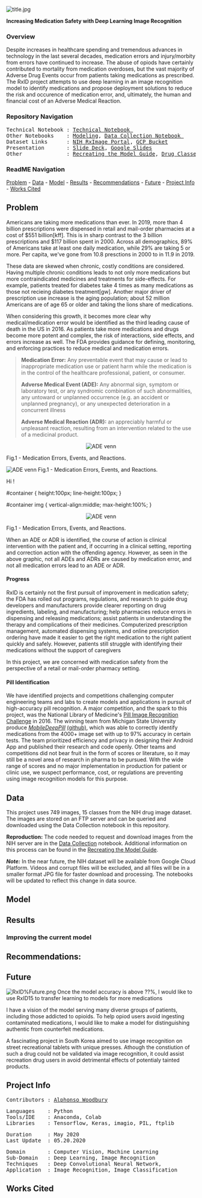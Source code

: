 ![title.jpg](https://github.com/a-woodbury/RxID/blob/master/Images/RxID-1.jpg)

**Increasing Medication Safety with Deep Learning Image Recognition**

### Overview

Despite increases in healthcare spending and tremendous advances in technology in the last several decades, medication errors and injury/morbity from errors have continued to increase. The abuse of opiods have certainly contributed to mortality from medication overdoses, but the vast majority of Adverse Drug Events occur from patients taking medications as prescribed. The RxID project attempts to use deep learning in an image recognition model to identify medications and propose deployment solutions to reduce the risk and occurence of medication error, and, ultimately, the human and financial cost of an Adverse Medical Reaction.

### Repository Navigation
<pre>
Technical Notebook : <a href=Link>Technical Notebook </a>
Other Notebooks    : <a href=https://github.com/a-woodbury/RxID/blob/master/RxID15_Modeling.ipynb>Modeling</a>, <a href=https://github.com/a-woodbury/RxID/blob/master/RxID15_Data_Collection.ipynb>Data Collection Notebook </a>
Dataset Links      : <a href=https://www.nlm.nih.gov/databases/download/pill_image.html>NIH RxImage Portal</a>, <a href=Link>GCP Bucket</a>
Presentation       : <a href=https://github.com/a-woodbury/RxID/blob/master/Presentation/RxID.pdf>Slide Deck</a>, <a href=https://docs.google.com/presentation/d/1f2bLza9GFhIXUAMudNsb00RTpHAwg5JegGIw2i2Jg8A/edit?usp=sharing>Google Slides</a>
Other              : <a href=Link>Recreating the Model Guide</a>, <a href=Link>Drug Classes</a>
</pre>

### ReadME Navigation

[Problem](https://github.com/a-woodbury/RxID/blob/master/README.md#problem) - 
[Data](https://github.com/a-woodbury/RxID#data) -
[Model](https://github.com/a-woodbury/RxID#model) -
[Results](https://github.com/a-woodbury/RxID#results) - 
[Recommendations](https://github.com/a-woodbury/RxID#recommendations) - 
[Future](https://github.com/a-woodbury/RxID#future) - 
[Project Info](https://github.com/a-woodbury/RxID#project-info) -
[Works Cited](https://github.com/a-woodbury/RxID#works-cited)

## Problem

Americans are taking more medications than ever. In 2019, more than 4 billion prescriptions were dispensed in retail and mail-order  pharmacies at a cost of $551 billion[kff]. This is in sharp contrast to the 3 billion prescriptions and $117 billion spent in 2000. Across all demographics, 89% of Americans take at least one daily medication, while 29% are taking 5 or more. Per capita, we've gone from 10.8 presctions in 2000 to in 11.9 in 2019. 

These data are skewed when chronic, costly conditions are considered. Having multiple chronic conditions leads to not only more medications but more contraindicated medicines and treatments for side-effects. For example, patients treated for diabetes take 4 times as many medications as those not recieing diabetes treatment[gw]. Another major driver of prescription use increase is the aging population; about 52 million Americans are of age 65 or older and taking the lions share of medications.

When considering this growth, it becomes more clear why medical/medication error would be identified as the third leading cause of death in the US in 2016. As patients take more medications and drugs become more potent and complex, the risk of interactions, side effects, and errors increase as well. The FDA provides guidance for defining, monitoring, and enforcing practices to reduce medical and medication errors. 

> **Medication Error:** Any preventable event that may cause or lead to inappropriate medication use or patient harm while the medication is in the control of the healthcare professional, patient, or consumer.
> 
> **Adverse Medical Event (ADE):** Any abnormal sign, symptom or laboratory test, or any syndromic combination of such abnormalities, any untoward or unplanned occurrence (e.g. an accident or unplanned pregnancy), or any unexpected deterioration in a concurrent illness
> 
> **Adverse Medical Reaction (ADR):** an appreciably harmful or unpleasant reaction, resulting from an intervention related to the use of a medicinal product. 

<p align="center">
   <img src=https://github.com/a-woodbury/RxID/blob/master/Images/ADE.png title="ADE venn"/>
      <figcaption>Fig.1 - Medication Errors, Events, and Reactions.</figcaption>
</p>	</p>


<div id="container">
    <img src=https://github.com/a-woodbury/RxID/blob/master/Images/ADE.png title="ADE venn"/>
    Fig.1 - Medication Errors, Events, and Reactions.
</div>

Hi !

#container {
    height:100px;
    line-height:100px;
}

#container img {
    vertical-align:middle;
    max-height:100%;
}


<p align="center">

  <img src=https://github.com/a-woodbury/RxID/blob/master/Images/ADE.png title="ADE venn"/>
  
  Fig.1 - Medication Errors, Events, and Reactions.

</p>


When an ADE or ADR is identified, the course of action is clinical intervention with the patient and, if occurring in a clinical setting, reporting and correction action with the offending agency. However, as seen in the above graphic, not all ADEs and ADRs are caused by medication error, and not all medication errors lead to an ADE or ADR.

#### Progress

RxID is certainly not the first pursuit of improvement in medication safety; the FDA has rolled out programs, regulations, and research to guide drug developers and manufacturers provide clearer reporting on drug ingredients, labeling, and manufacturing; help pharmacies reduce errors in dispensing and releasing medications; assist patients in understanding the therapy and complications of their medicines. Computerized prescription management, automated dispensing systems, and online prescription ordering have made it easier to get the right medication to the right patient quickly and safely. However, patients still struggle with identifying their medications without the support of caregivers

In this project, we are concerned with medication safety from the perspective of a retail or mail-order pharmacy setting. 

#### Pill Identification

We have identified projects and competitions challenging computer engineering teams and labs to create models and applications in pursuit of high-accuracy pill recognition. A major competition, and the spark to this project, was the National Library of Medicine's [Pill Image Recognition Challenge](https://pir.nlm.nih.gov/challenge/) in 2016. The winning team from Michigan State University produce [*MobileDeepPill*](https://www.egr.msu.edu/~mizhang/papers/2017_MobiSys_MobileDeepPill.pdf) [(github)](https://github.com/zhangmifigo/MobileDeepPill), which was able to correctly identify medications from the 4000+ image set with up to 97% accuracy in certain tests. The team prioritized efficiency and privacy in designing their Android App and published their research and code openly. Other teams and competitions did not bear fruit in the form of scores or literature, so it may still be a novel area of research in pharma to be pursued. With the wide range of scores and no major implementation in production for patient or clinic use, we suspect performance, cost, or regulations are preventing using image recognition models for this purpose.

## Data

This project uses 749 images, 15 classes from the NIH drug image dataset. The images are stored on an FTP server and can be queried and downloaded using the Data Collection notebook in this repository.

**Reproduction:** The code needed to request and download images from the NIH server are in the [Data Collection]() notebook. Additional information on this process can be found in the [Recreating the Model Guide]().

***Note:*** In the near future, the NIH dataset will be available from Google Cloud Platform. Videos and corrupt files will be excluded, and all files will be in a smaller format JPG file for faster download and processing. The notebooks will be updated to reflect this change in data source. 

## Model

## Results

### Improving the current model

## Recommendations:

## Future

![RxID%Future.png](https://github.com/a-woodbury/RxID/blob/master/Images/RxID%20Future.png)
Once the model accuracy is above ??%, I would like to use RxID15 to transfer learning to models for more medications

I have a vision of the model serving many diverse groups of patients, including those addicted to opioids. To help opiod users avoid ingesting contaminated medications, I would like to make a model for distinguishing authentic from counterfeit medications. 

A fascinating project in South Korea aimed to use image recognition on street recreational tablets with unique presses. Athough the constiution of such a drug could not be validated via image recognition, it could assist recreation drug users in avoid detrimental effects of potentialy tainted products. 

## Project Info

<pre>
Contributors : <a href=https://github.com/a-woodbury>Alphonso Woodbury</a>
</pre>

<pre>
Languages    : Python
Tools/IDE    : Anaconda, Colab
Libraries    : Tensorflow, Keras, imagio, PIL, ftplib
</pre>

<pre>
Duration     : May 2020
Last Update  : 05.20.2020
</pre>

<pre>
Domain       : Computer Vision, Machine Learning
Sub-Domain   : Deep Learning, Image Recognition
Techniques   : Deep Convolutional Neural Network, 
Application  : Image Recognition, Image Classification
</pre>

## Works Cited
